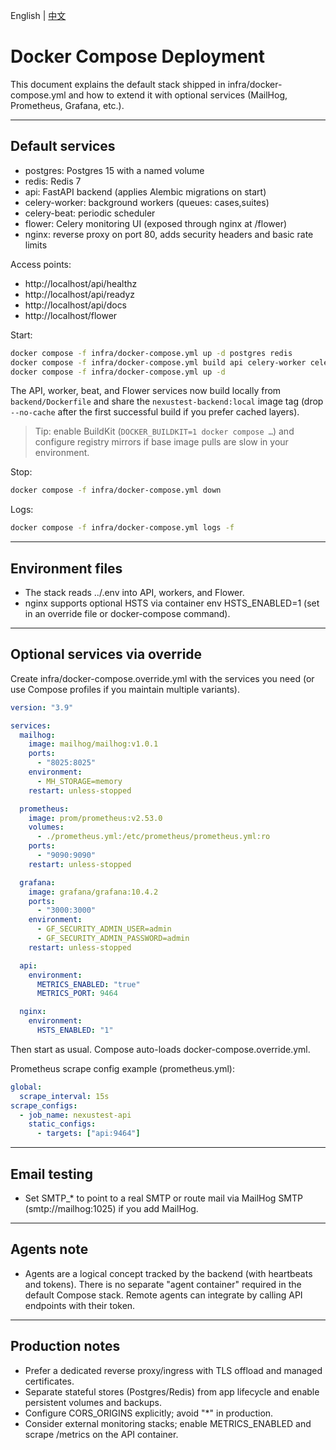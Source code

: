 English | [中文](../../zh/deploy/docker-compose.md)

# Docker Compose Deployment

This document explains the default stack shipped in infra/docker-compose.yml and how to extend it with optional services (MailHog, Prometheus, Grafana, etc.).

---

## Default services

- postgres: Postgres 15 with a named volume
- redis: Redis 7
- api: FastAPI backend (applies Alembic migrations on start)
- celery-worker: background workers (queues: cases,suites)
- celery-beat: periodic scheduler
- flower: Celery monitoring UI (exposed through nginx at /flower)
- nginx: reverse proxy on port 80, adds security headers and basic rate limits

Access points:
- http://localhost/api/healthz
- http://localhost/api/readyz
- http://localhost/api/docs
- http://localhost/flower

Start:
```bash
docker compose -f infra/docker-compose.yml up -d postgres redis
docker compose -f infra/docker-compose.yml build api celery-worker celery-beat flower --no-cache --progress=plain
docker compose -f infra/docker-compose.yml up -d
```
The API, worker, beat, and Flower services now build locally from `backend/Dockerfile` and share the `nexustest-backend:local` image tag (drop `--no-cache` after the first successful build if you prefer cached layers).

> Tip: enable BuildKit (`DOCKER_BUILDKIT=1 docker compose …`) and configure registry mirrors if base image pulls are slow in your environment.

Stop:
```bash
docker compose -f infra/docker-compose.yml down
```

Logs:
```bash
docker compose -f infra/docker-compose.yml logs -f
```

---

## Environment files

- The stack reads ../.env into API, workers, and Flower.
- nginx supports optional HSTS via container env HSTS_ENABLED=1 (set in an override file or docker-compose command).

---

## Optional services via override

Create infra/docker-compose.override.yml with the services you need (or use Compose profiles if you maintain multiple variants).

```yaml
version: "3.9"

services:
  mailhog:
    image: mailhog/mailhog:v1.0.1
    ports:
      - "8025:8025"
    environment:
      - MH_STORAGE=memory
    restart: unless-stopped

  prometheus:
    image: prom/prometheus:v2.53.0
    volumes:
      - ./prometheus.yml:/etc/prometheus/prometheus.yml:ro
    ports:
      - "9090:9090"
    restart: unless-stopped

  grafana:
    image: grafana/grafana:10.4.2
    ports:
      - "3000:3000"
    environment:
      - GF_SECURITY_ADMIN_USER=admin
      - GF_SECURITY_ADMIN_PASSWORD=admin
    restart: unless-stopped

  api:
    environment:
      METRICS_ENABLED: "true"
      METRICS_PORT: 9464

  nginx:
    environment:
      HSTS_ENABLED: "1"
```

Then start as usual. Compose auto-loads docker-compose.override.yml.

Prometheus scrape config example (prometheus.yml):
```yaml
global:
  scrape_interval: 15s
scrape_configs:
  - job_name: nexustest-api
    static_configs:
      - targets: ["api:9464"]
```

---

## Email testing

- Set SMTP_* to point to a real SMTP or route mail via MailHog SMTP (smtp://mailhog:1025) if you add MailHog.

---

## Agents note

- Agents are a logical concept tracked by the backend (with heartbeats and tokens). There is no separate "agent container" required in the default Compose stack. Remote agents can integrate by calling API endpoints with their token.

---

## Production notes

- Prefer a dedicated reverse proxy/ingress with TLS offload and managed certificates.
- Separate stateful stores (Postgres/Redis) from app lifecycle and enable persistent volumes and backups.
- Configure CORS_ORIGINS explicitly; avoid "*" in production.
- Consider external monitoring stacks; enable METRICS_ENABLED and scrape /metrics on the API container.
